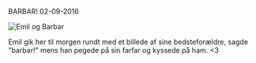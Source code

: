 BARBAR!
02-09-2016

![Emil og Barbar](http://static.logiskhave.dk/20160902_barbar_og_emil.png)

Emil gik her til morgen rundt med et billede af sine bedsteforældre, sagde "barbar!" mens han pegede på sin farfar og kyssede på ham. <3
